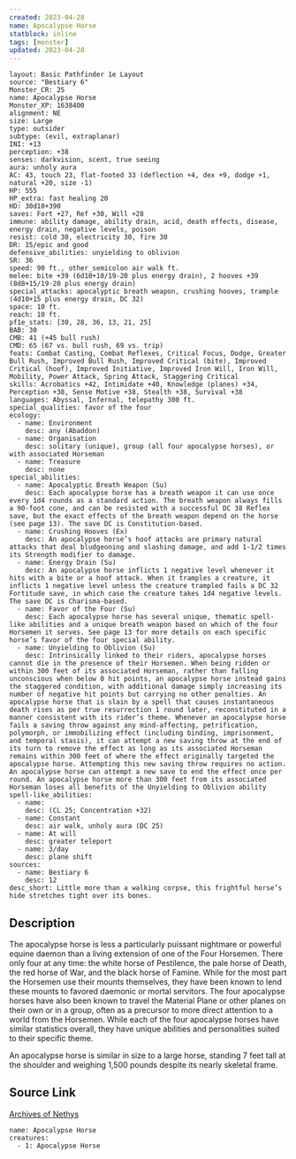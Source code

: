 ```yaml
---
created: 2023-04-28
name: Apocalypse Horse
statblock: inline
tags: [monster]
updated: 2023-04-28
---
```

```statblock
layout: Basic Pathfinder 1e Layout
source: "Bestiary 6"
Monster_CR: 25
name: Apocalypse Horse
Monster_XP: 1638400
alignment: NE
size: Large
type: outsider
subtype: (evil, extraplanar)
INI: +13
perception: +38
senses: darkvision, scent, true seeing
aura: unholy aura
AC: 43, touch 23, flat-footed 33 (deflection +4, dex +9, dodge +1, natural +20, size -1)
HP: 555
HP_extra: fast healing 20
HD: 30d10+390
saves: Fort +27, Ref +30, Will +28
immune: ability damage, ability drain, acid, death effects, disease, energy drain, negative levels, poison
resist: cold 30, electricity 30, fire 30
DR: 15/epic and good
defensive_abilities: unyielding to oblivion
SR: 36
speed: 90 ft., other_semicolon air walk ft.
melee: bite +39 (6d10+10/19-20 plus energy drain), 2 hooves +39 (8d8+15/19-20 plus energy drain)
special_attacks: apocalyptic breath weapon, crushing hooves, trample (4d10+15 plus energy drain, DC 32)
space: 10 ft.
reach: 10 ft.
pf1e_stats: [30, 28, 36, 13, 21, 25]
BAB: 30
CMB: 41 (+45 bull rush)
CMD: 65 (67 vs. bull rush, 69 vs. trip)
feats: Combat Casting, Combat Reflexes, Critical Focus, Dodge, Greater Bull Rush, Improved Bull Rush, Improved Critical (bite), Improved Critical (hoof), Improved Initiative, Improved Iron Will, Iron Will, Mobility, Power Attack, Spring Attack, Staggering Critical
skills: Acrobatics +42, Intimidate +40, Knowledge (planes) +34, Perception +38, Sense Motive +38, Stealth +38, Survival +38
languages: Abyssal, Infernal, telepathy 300 ft.
special_qualities: favor of the four
ecology:
  - name: Environment
    desc: any (Abaddon)
  - name: Organisation
    desc: solitary (unique), group (all four apocalypse horses), or with associated Horseman
  - name: Treasure
    desc: none
special_abilities:
  - name: Apocalyptic Breath Weapon (Su)
    desc: Each apocalypse horse has a breath weapon it can use once every 1d4 rounds as a standard action. The breath weapon always fills a 90-foot cone, and can be resisted with a successful DC 38 Reflex save, but the exact effects of the breath weapon depend on the horse (see page 13). The save DC is Constitution-based.
  - name: Crushing Hooves (Ex)
    desc: An apocalypse horse’s hoof attacks are primary natural attacks that deal bludgeoning and slashing damage, and add 1-1/2 times its Strength modifier to damage.
  - name: Energy Drain (Su)
    desc: An apocalypse horse inflicts 1 negative level whenever it hits with a bite or a hoof attack. When it tramples a creature, it inflicts 1 negative level unless the creature trampled fails a DC 32 Fortitude save, in which case the creature takes 1d4 negative levels. The save DC is Charisma-based.
  - name: Favor of the Four (Su)
    desc: Each apocalypse horse has several unique, thematic spell-like abilities and a unique breath weapon based on which of the four Horsemen it serves. See page 13 for more details on each specific horse’s favor of the four special ability.
  - name: Unyielding to Oblivion (Su)
    desc: Intrinsically linked to their riders, apocalypse horses cannot die in the presence of their Horsemen. When being ridden or within 300 feet of its associated Horseman, rather than falling unconscious when below 0 hit points, an apocalypse horse instead gains the staggered condition, with additional damage simply increasing its number of negative hit points but carrying no other penalties. An apocalypse horse that is slain by a spell that causes instantaneous death rises as per true resurrection 1 round later, reconstituted in a manner consistent with its rider’s theme. Whenever an apocalypse horse fails a saving throw against any mind-affecting, petrification, polymorph, or immobilizing effect (including binding, imprisonment, and temporal stasis), it can attempt a new saving throw at the end of its turn to remove the effect as long as its associated Horseman remains within 300 feet of where the effect originally targeted the apocalypse horse. Attempting this new saving throw requires no action. An apocalypse horse can attempt a new save to end the effect once per round. An apocalypse horse more than 300 feet from its associated Horseman loses all benefits of the Unyielding to Oblivion ability
spell-like_abilities:
  - name:
    desc: (CL 25; Concentration +32)
  - name: Constant
    desc: air walk, unholy aura (DC 25)
  - name: At will
    desc: greater teleport
  - name: 3/day
    desc: plane shift
sources:
  - name: Bestiary 6
    desc: 12
desc_short: Little more than a walking corpse, this frightful horse’s hide stretches tight over its bones.
```
## Description
The apocalypse horse is less a particularly puissant nightmare or powerful equine daemon than a living extension of one of the Four Horsemen. There only four at any time: the white horse of Pestilence, the pale horse of Death, the red horse of War, and the black horse of Famine. While for the most part the Horsemen use their mounts themselves, they have been known to lend these mounts to favored daemonic or mortal servitors. The four apocalypse horses have also been known to travel the Material Plane or other planes on their own or in a group, often as a precursor to more direct attention to a world from the Horsemen. While each of the four apocalypse horses have similar statistics overall, they have unique abilities and personalities suited to their specific theme. 

An apocalypse horse is similar in size to a large horse, standing 7 feet tall at the shoulder and weighing 1,500 pounds despite its nearly skeletal frame.
## Source Link
[Archives of Nethys](https://aonprd.com/MonsterDisplay.aspx?ItemName=Apocalypse%20Horse)
```encounter-table
name: Apocalypse Horse
creatures:
  - 1: Apocalypse Horse
```
